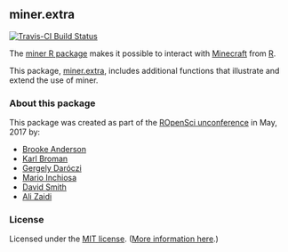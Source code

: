 ## miner.extra

[![Travis-CI Build Status](https://travis-ci.org/ROpenSciLabs/miner.extra.svg?branch=master)](https://travis-ci.org/ROpenSciLabs/miner.extra>)

The [miner R package](https://github.com/ROpenSciLabs/miner) makes it
possible to interact with [Minecraft](https://minecraft.net) from
[R](https://www.r-project.org).

This package,
[miner.extra](https://github.com/ROpenSciLabs/miner.extra), includes
additional functions that illustrate and extend the use of miner.


### About this package

This package was created as part of the [ROpenSci unconference](http://unconf17.ropensci.org/)
in May, 2017 by:

* [Brooke Anderson](https://github.com/geanders)
* [Karl Broman](https://github.com/kbroman)
* [Gergely Daróczi](https://github.com/daroczig)
* [Mario Inchiosa](https://github.com/inchiosa)
* [David Smith](https://github.com/revodavid)
* [Ali Zaidi](https://github.com/akzaidi)

### License

Licensed under the [MIT license](https://cran.r-project.org/web/licenses/MIT). ([More information here](https://en.wikipedia.org/wiki/MIT_License).)
